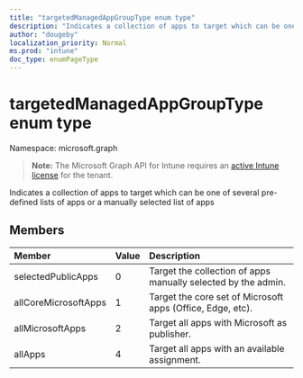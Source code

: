 ```yaml
---
title: "targetedManagedAppGroupType enum type"
description: "Indicates a collection of apps to target which can be one of several pre-defined lists of apps or a manually selected list of apps"
author: "dougeby"
localization_priority: Normal
ms.prod: "intune"
doc_type: enumPageType
---
```


# targetedManagedAppGroupType enum type

Namespace: microsoft.graph

> **Note:** The Microsoft Graph API for Intune requires an [active Intune license](https://go.microsoft.com/fwlink/?linkid=839381) for the tenant.

Indicates a collection of apps to target which can be one of several pre-defined lists of apps or a manually selected list of apps

## Members
|Member|Value|Description|
|:---|:---|:---|
|selectedPublicApps|0|Target the collection of apps manually selected by the admin.|
|allCoreMicrosoftApps|1|Target the core set of Microsoft apps (Office, Edge, etc).|
|allMicrosoftApps|2|Target all apps with Microsoft as publisher.|
|allApps|4|Target all apps with an available assignment.|





